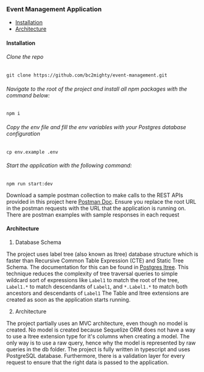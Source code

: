 ### Event Management Application

* [Installation](#Installation)
* [Architecture](#Architecture)

#### Installation
###### Clone the repo
```
git clone https://github.com/bc2mighty/event-management.git
```
###### Navigate to the root of the project and install all npm packages with the command below:
```
npm i
```
###### Copy the env file and fill the env variables with your Postgres database configuration
```
cp env.example .env
```
###### Start the application with the following command:
```
npm run start:dev
```
Download a sample postman collection to make calls to the REST APIs provided in this project here [Postman Doc](Event_Management.postman_collection.json). Ensure you replace the root URL in the postman requests with the URL that the application is running on. There are postman examples with sample responses in each request

#### Architecture
1. Database Schema

The project uses label tree (also known as ltree) database structure which is faster than Recursive Common Table Expression (CTE) and Static Tree Schema. The documentation for this can be found in <a  target="_blank" href="https://www.postgresql.org/docs/9.1/ltree.html">Postgres ltree</a>. This technique reduces the complexity of tree traversal queries to simple wildcard sort of expressions like `Label1` to match the root of the tree, `Label1.*` to match descendants of `Label1`, and `*.Label1.*` to match both ancestors and descendants of `Label1`
The Table and ltree extensions are created as soon as the application starts running.

2. Architecture

The project partially uses an MVC architecture, even though no model is created. No model is created because Sequelize ORM does not have a way to use a ltree extension type for it's columns when creating a model. The only way is to use a raw query, hence why the model is represented by raw queries in the db folder.
The project is fully written in typescript and uses PostgreSQL database.
Furthermore, there is a validation layer for every request to ensure that the right data is passed to the application.